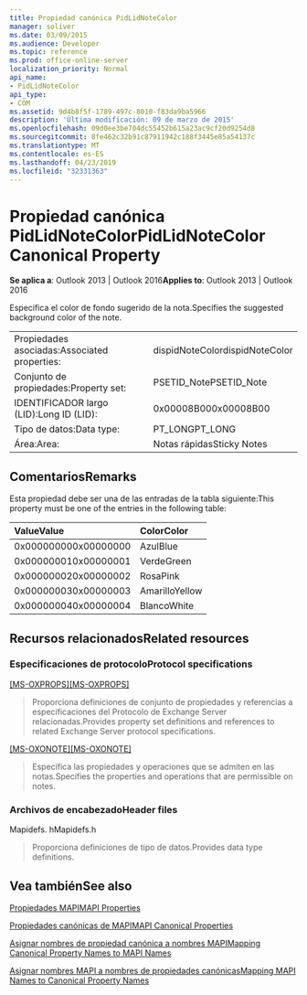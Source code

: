 ```yaml
---
title: Propiedad canónica PidLidNoteColor
manager: soliver
ms.date: 03/09/2015
ms.audience: Developer
ms.topic: reference
ms.prod: office-online-server
localization_priority: Normal
api_name:
- PidLidNoteColor
api_type:
- COM
ms.assetid: 9d4b8f5f-1789-497c-8010-f83da9ba5966
description: 'Última modificación: 09 de marzo de 2015'
ms.openlocfilehash: 09d0ee3be704dc55452b615a23ac9cf20d9254d8
ms.sourcegitcommit: 8fe462c32b91c87911942c188f3445e85a54137c
ms.translationtype: MT
ms.contentlocale: es-ES
ms.lasthandoff: 04/23/2019
ms.locfileid: "32331363"
---
```

# <a name="pidlidnotecolor-canonical-property"></a><span data-ttu-id="c8b25-103">Propiedad canónica PidLidNoteColor</span><span class="sxs-lookup"><span data-stu-id="c8b25-103">PidLidNoteColor Canonical Property</span></span>

  
  
<span data-ttu-id="c8b25-104">**Se aplica a**: Outlook 2013 | Outlook 2016</span><span class="sxs-lookup"><span data-stu-id="c8b25-104">**Applies to**: Outlook 2013 | Outlook 2016</span></span> 
  
<span data-ttu-id="c8b25-105">Especifica el color de fondo sugerido de la nota.</span><span class="sxs-lookup"><span data-stu-id="c8b25-105">Specifies the suggested background color of the note.</span></span> 
  
|||
|:-----|:-----|
|<span data-ttu-id="c8b25-106">Propiedades asociadas:</span><span class="sxs-lookup"><span data-stu-id="c8b25-106">Associated properties:</span></span>  <br/> |<span data-ttu-id="c8b25-107">dispidNoteColor</span><span class="sxs-lookup"><span data-stu-id="c8b25-107">dispidNoteColor</span></span>  <br/> |
|<span data-ttu-id="c8b25-108">Conjunto de propiedades:</span><span class="sxs-lookup"><span data-stu-id="c8b25-108">Property set:</span></span>  <br/> |<span data-ttu-id="c8b25-109">PSETID_Note</span><span class="sxs-lookup"><span data-stu-id="c8b25-109">PSETID_Note</span></span>  <br/> |
|<span data-ttu-id="c8b25-110">IDENTIFICADOR largo (LID):</span><span class="sxs-lookup"><span data-stu-id="c8b25-110">Long ID (LID):</span></span>  <br/> |<span data-ttu-id="c8b25-111">0x00008B00</span><span class="sxs-lookup"><span data-stu-id="c8b25-111">0x00008B00</span></span>  <br/> |
|<span data-ttu-id="c8b25-112">Tipo de datos:</span><span class="sxs-lookup"><span data-stu-id="c8b25-112">Data type:</span></span>  <br/> |<span data-ttu-id="c8b25-113">PT_LONG</span><span class="sxs-lookup"><span data-stu-id="c8b25-113">PT_LONG</span></span>  <br/> |
|<span data-ttu-id="c8b25-114">Área:</span><span class="sxs-lookup"><span data-stu-id="c8b25-114">Area:</span></span>  <br/> |<span data-ttu-id="c8b25-115">Notas rápidas</span><span class="sxs-lookup"><span data-stu-id="c8b25-115">Sticky Notes</span></span>  <br/> |
   
## <a name="remarks"></a><span data-ttu-id="c8b25-116">Comentarios</span><span class="sxs-lookup"><span data-stu-id="c8b25-116">Remarks</span></span>

<span data-ttu-id="c8b25-117">Esta propiedad debe ser una de las entradas de la tabla siguiente:</span><span class="sxs-lookup"><span data-stu-id="c8b25-117">This property must be one of the entries in the following table:</span></span>
  
|<span data-ttu-id="c8b25-118">**Value**</span><span class="sxs-lookup"><span data-stu-id="c8b25-118">**Value**</span></span>|<span data-ttu-id="c8b25-119">**Color**</span><span class="sxs-lookup"><span data-stu-id="c8b25-119">**Color**</span></span>|
|:-----|:-----|
|<span data-ttu-id="c8b25-120">0x00000000</span><span class="sxs-lookup"><span data-stu-id="c8b25-120">0x00000000</span></span>  <br/> |<span data-ttu-id="c8b25-121">Azul</span><span class="sxs-lookup"><span data-stu-id="c8b25-121">Blue</span></span>  <br/> |
|<span data-ttu-id="c8b25-122">0x00000001</span><span class="sxs-lookup"><span data-stu-id="c8b25-122">0x00000001</span></span>  <br/> |<span data-ttu-id="c8b25-123">Verde</span><span class="sxs-lookup"><span data-stu-id="c8b25-123">Green</span></span>  <br/> |
|<span data-ttu-id="c8b25-124">0x00000002</span><span class="sxs-lookup"><span data-stu-id="c8b25-124">0x00000002</span></span>  <br/> |<span data-ttu-id="c8b25-125">Rosa</span><span class="sxs-lookup"><span data-stu-id="c8b25-125">Pink</span></span>  <br/> |
|<span data-ttu-id="c8b25-126">0x00000003</span><span class="sxs-lookup"><span data-stu-id="c8b25-126">0x00000003</span></span>  <br/> |<span data-ttu-id="c8b25-127">Amarillo</span><span class="sxs-lookup"><span data-stu-id="c8b25-127">Yellow</span></span>  <br/> |
|<span data-ttu-id="c8b25-128">0x00000004</span><span class="sxs-lookup"><span data-stu-id="c8b25-128">0x00000004</span></span>  <br/> |<span data-ttu-id="c8b25-129">Blanco</span><span class="sxs-lookup"><span data-stu-id="c8b25-129">White</span></span>  <br/> |
   
## <a name="related-resources"></a><span data-ttu-id="c8b25-130">Recursos relacionados</span><span class="sxs-lookup"><span data-stu-id="c8b25-130">Related resources</span></span>

### <a name="protocol-specifications"></a><span data-ttu-id="c8b25-131">Especificaciones de protocolo</span><span class="sxs-lookup"><span data-stu-id="c8b25-131">Protocol specifications</span></span>

<span data-ttu-id="c8b25-132">[[MS-OXPROPS]](https://msdn.microsoft.com/library/f6ab1613-aefe-447d-a49c-18217230b148%28Office.15%29.aspx)</span><span class="sxs-lookup"><span data-stu-id="c8b25-132">[[MS-OXPROPS]](https://msdn.microsoft.com/library/f6ab1613-aefe-447d-a49c-18217230b148%28Office.15%29.aspx)</span></span>
  
> <span data-ttu-id="c8b25-133">Proporciona definiciones de conjunto de propiedades y referencias a especificaciones del Protocolo de Exchange Server relacionadas.</span><span class="sxs-lookup"><span data-stu-id="c8b25-133">Provides property set definitions and references to related Exchange Server protocol specifications.</span></span>
    
<span data-ttu-id="c8b25-134">[[MS-OXONOTE]](https://msdn.microsoft.com/library/6bf4ed7e-316c-4a3c-be27-5ec93e7ab39f%28Office.15%29.aspx)</span><span class="sxs-lookup"><span data-stu-id="c8b25-134">[[MS-OXONOTE]](https://msdn.microsoft.com/library/6bf4ed7e-316c-4a3c-be27-5ec93e7ab39f%28Office.15%29.aspx)</span></span>
  
> <span data-ttu-id="c8b25-135">Especifica las propiedades y operaciones que se admiten en las notas.</span><span class="sxs-lookup"><span data-stu-id="c8b25-135">Specifies the properties and operations that are permissible on notes.</span></span>
    
### <a name="header-files"></a><span data-ttu-id="c8b25-136">Archivos de encabezado</span><span class="sxs-lookup"><span data-stu-id="c8b25-136">Header files</span></span>

<span data-ttu-id="c8b25-137">Mapidefs. h</span><span class="sxs-lookup"><span data-stu-id="c8b25-137">Mapidefs.h</span></span>
  
> <span data-ttu-id="c8b25-138">Proporciona definiciones de tipo de datos.</span><span class="sxs-lookup"><span data-stu-id="c8b25-138">Provides data type definitions.</span></span>
    
## <a name="see-also"></a><span data-ttu-id="c8b25-139">Vea también</span><span class="sxs-lookup"><span data-stu-id="c8b25-139">See also</span></span>



[<span data-ttu-id="c8b25-140">Propiedades MAPI</span><span class="sxs-lookup"><span data-stu-id="c8b25-140">MAPI Properties</span></span>](mapi-properties.md)
  
[<span data-ttu-id="c8b25-141">Propiedades canónicas de MAPI</span><span class="sxs-lookup"><span data-stu-id="c8b25-141">MAPI Canonical Properties</span></span>](mapi-canonical-properties.md)
  
[<span data-ttu-id="c8b25-142">Asignar nombres de propiedad canónica a nombres MAPI</span><span class="sxs-lookup"><span data-stu-id="c8b25-142">Mapping Canonical Property Names to MAPI Names</span></span>](mapping-canonical-property-names-to-mapi-names.md)
  
[<span data-ttu-id="c8b25-143">Asignar nombres MAPI a nombres de propiedades canónicas</span><span class="sxs-lookup"><span data-stu-id="c8b25-143">Mapping MAPI Names to Canonical Property Names</span></span>](mapping-mapi-names-to-canonical-property-names.md)

